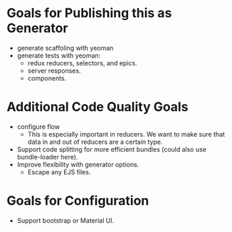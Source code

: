 # Goals for Publishing this as  Generator

* generate scaffoling with yeoman
* generate tests with yeoman:
  * redux reducers, selectors, and epics.
  * server responses.
  * components.

# Additional Code Quality Goals

* configure flow
  * This is especially important in reducers. We want to make sure that data in and out of reducers are a certain type.
* Support code splitting for more efficient bundles (could also use bundle-loader here).
* Improve flexibility with generator options.
  * Escape any EJS files.

# Goals for Configuration

* Support bootstrap or Material UI.
